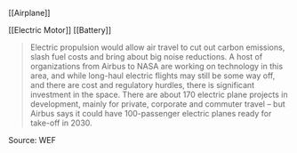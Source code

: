 [[Airplane]]

[[Electric Motor]]
[[Battery]]

> Electric propulsion would allow air travel to cut out carbon emissions, slash fuel costs and bring about big noise reductions. A host of organizations from Airbus to NASA are working on technology in this area, and while long-haul electric flights may still be some way off, and there are cost and regulatory hurdles, there is significant investment in the space. There are about 170 electric plane projects in development, mainly for private, corporate and commuter travel – but Airbus says it could have 100-passenger electric planes ready for take-off in 2030.

Source: WEF